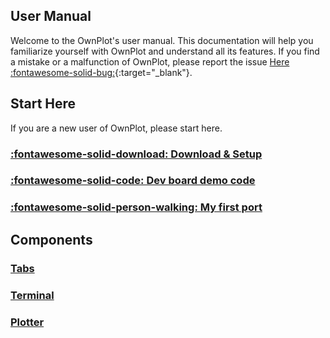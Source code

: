 ## User Manual

Welcome to the OwnPlot's user manual. This documentation will help you familiarize yourself with OwnPlot and understand all its features.
If you find a mistake or a malfunction of OwnPlot, please report the issue [Here :fontawesome-solid-bug:](https://github.com/owntech-foundation/OwnPlot/issues/new){:target="_blank"}.

## Start Here

If you are a new user of OwnPlot, please start here.

### [:fontawesome-solid-download: Download & Setup](setup.md)
### [:fontawesome-solid-code: Dev board demo code](dev-board-demo.md)
### [:fontawesome-solid-person-walking: My first port](first-steps.md)

## Components

### [Tabs](components/tabs.md)
### [Terminal](components/terminal.md)
### [Plotter](components/plotter.md)
